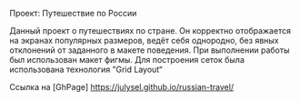 Проект: Путешествие по России

Данный проект о путешествиях по стране. Он корректно отображается на экранах популярных размеров, ведёт себя однородно, без явных отклонений от заданного в макете поведения.
При выполнении работы был использован макет фигмы.
Для построения сеток была использована технология ”Grid Layout“

Ссылка на [GhPage] https://julysel.github.io/russian-travel/
